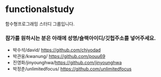 # functionalstudy
함수형프로그래밍 스터디 그룹입니다.


### 참가를 원하시는 분은 아래에 성명/슬랙아이디/깃헙주소를 넣어주세요.
* 박수석/david/ https://github.com/chiyodad
* 박관웅/kwanung/ https://github.com/pouu69
* 진영화/jinyounghwa/https://github.com/jinyounghwa
* 박정춘/unlimitedfocus/ https://github.com/unlimitedfocus
